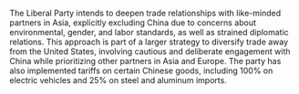 The Liberal Party intends to deepen trade relationships with like-minded partners in Asia, explicitly excluding China due to concerns about environmental, gender, and labor standards, as well as strained diplomatic relations. This approach is part of a larger strategy to diversify trade away from the United States, involving cautious and deliberate engagement with China while prioritizing other partners in Asia and Europe. The party has also implemented tariffs on certain Chinese goods, including 100% on electric vehicles and 25% on steel and aluminum imports.

